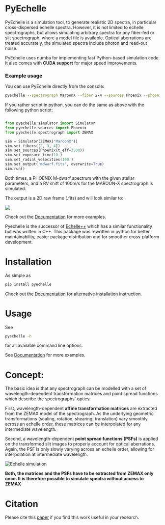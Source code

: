 # PyEchelle

PyEchelle is a simulation tool, to generate realistic 2D spectra, in particular cross-dispersed echelle spectra.
However, it is not limited to echelle spectrographs, but allows simulating arbitrary spectra for any fiber-fed or slit
spectrograph, where a model file is available. Optical aberrations are treated accurately, the simulated spectra include
photon and read-out noise.

PyEchelle uses numba for implementing fast Python-based simulation code. It also comes with **CUDA support** for major
speed improvements.

### Example usage

You can use PyEchelle directly from the console:

```bash
pyechelle --spectrograph MaroonX --fiber 2-4 --sources Phoenix --phoenix_t_eff 3500 -t 10 --rv 100 -o mdwarf.fit
```

If you rather script in python, you can do the same as above with the following python script:

```python

from pyechelle.simulator import Simulator
from pyechelle.sources import Phoenix
from pyechelle.spectrograph import ZEMAX

sim = Simulator(ZEMAX("MaroonX"))
sim.set_fibers([2, 3, 4])
sim.set_sources(Phoenix(t_eff=3500))
sim.set_exposure_time(10.)
sim.set_radial_velocities(100.)
sim.set_output('mdwarf.fits', overwrite=True)
sim.run()

```

Both times, a PHOENIX M-dwarf spectrum with the given stellar parameters, and a RV shift of 100m/s for the MAROON-X
spectrograph is simulated.

The output is a 2D raw frame (.fits) and will look similar to:

![](https://gitlab.com/Stuermer/pyechelle/-/raw/master/docs/source/_static/plots/mdwarf.jpg "")

Check out the [Documentation](https://stuermer.gitlab.io/pyechelle/usage.html) for more examples.

Pyechelle is the successor of [Echelle++](https://github.com/Stuermer/EchelleSimulator) which has a similar
functionality but was written in C++. This package was rewritten in python for better maintainability, easier package
distribution and for smoother cross-platform development.

# Installation

As simple as

```bash
pip install pyechelle
```

Check out the [Documentation](https://stuermer.gitlab.io/pyechelle/installation.html) for alternative installation instruction.

# Usage

See

```bash
pyechelle -h
```

for all available command line options.

See [Documentation](https://stuermer.gitlab.io/pyechelle/usage.html) for more examples.

# Concept:

The basic idea is that any spectrograph can be modelled with a set of wavelength-dependent transformation matrices and
point spread functions which describe the spectrographs' optics:

First, wavelength-dependent **affine transformation matrices** are extracted from the ZEMAX model of the spectrograph.
As the underlying geometric transformations (scaling, rotation, shearing, translation) vary smoothly across an echelle
order, these matrices can be interpolated for any intermediate wavelength.

Second, a wavelength-dependent **point spread functions (PSFs)** is applied on the transformed slit images to properly
account for optical aberrations. Again, the PSF is only slowly varying across an echelle order, allowing for
interpolation at intermediate wavelength.

![Echelle simulation](https://gitlab.com/Stuermer/pyechelle/-/raw/master/docs/source/_static/plots/intro.png "Echelle simulation")

**Both, the matrices and the PSFs have to be extracted from ZEMAX only once. It is therefore possible to simulate
spectra without access to ZEMAX**

# Citation

Please cite this [paper](http://dx.doi.org/10.1088/1538-3873/aaec2e) if you find this work useful in your research.
